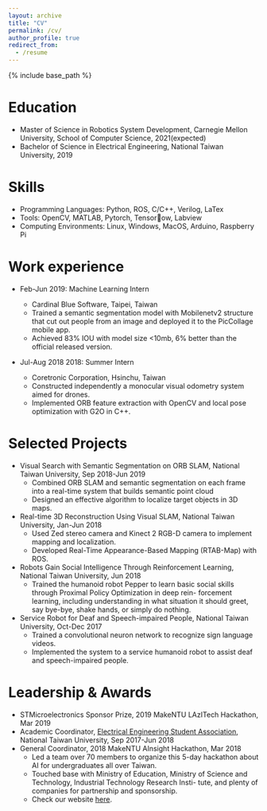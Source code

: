 ```yaml
---
layout: archive
title: "CV"
permalink: /cv/
author_profile: true
redirect_from:
  - /resume
---
```


{% include base_path %}

Education
======
* Master of Science in Robotics System Development, Carnegie Mellon University, School of Computer Science, 2021(expected)
* Bachelor of Science in Electrical Engineering, National Taiwan University, 2019

Skills
======
* Programming Languages: Python, ROS, C/C++, Verilog, LaTex
* Tools: OpenCV, MATLAB, Pytorch, Tensor􏰄ow, Labview
* Computing Environments: Linux, Windows, MacOS, Arduino, Raspberry Pi

Work experience
======
* Feb-Jun 2019: Machine Learning Intern
  * Cardinal Blue Software, Taipei, Taiwan
  * Trained a semantic segmentation model with Mobilenetv2 structure that cut out people from an image and deployed
it to the PicCollage mobile app.
  * Achieved 83% IOU with model size <10mb, 6% better than the official released version.

* Jul-Aug 2018 2018: Summer Intern
  * Coretronic Corporation, Hsinchu, Taiwan
  * Constructed independently a monocular visual odometry system aimed for drones.
  * Implemented ORB feature extraction with OpenCV and local pose optimization with G2O in C++.

Selected Projects
=====
* Visual Search with Semantic Segmentation on ORB SLAM, National Taiwan University, Sep 2018-Jun 2019
  * Combined ORB SLAM and semantic segmentation on each frame into a real-time system that builds semantic point
cloud
  * Designed an effective algorithm to localize target objects in 3D maps.
* Real-time 3D Reconstruction Using Visual SLAM, National Taiwan University, Jan-Jun 2018
  * Used Zed stereo camera and Kinect 2 RGB-D camera to implement mapping and localization.
  * Developed Real-Time Appearance-Based Mapping (RTAB-Map) with ROS.
* Robots Gain Social Intelligence Through Reinforcement Learning, National Taiwan University, Jun 2018
  * Trained the humanoid robot Pepper to learn basic social skills through Proximal Policy Optimization in deep rein- forcement learning, including understanding in what situation it should greet, say bye-bye, shake hands, or simply do
nothing.
* Service Robot for Deaf and Speech-impaired People, National Taiwan University, Oct-Dec 2017
  * Trained a convolutional neuron network to recognize sign language videos.
  * Implemented the system to a service humanoid robot to assist deaf and speech-impaired people.

Leadership & Awards
======
* STMicroelectronics Sponsor Prize, 2019 MakeNTU LAzITech Hackathon, Mar 2019
* Academic Coordinator, [Electrical Engineering Student Association](https://www.facebook.com/ntuee.org/), National Taiwan University, Sep 2017-Jun 2018
* General Coordinator, 2018 MakeNTU AInsight Hackathon, Mar 2018
  * Led a team over 70 members to organize this 5-day hackathon about AI for undergraduates all over Taiwan.
  * Touched base with Ministry of Education, Ministry of Science and Technology, Industrial Technology Research Insti- tute, and plenty of companies for partnership and sponsorship.
  * Check our website [here](https://make.ntuee.org/).


